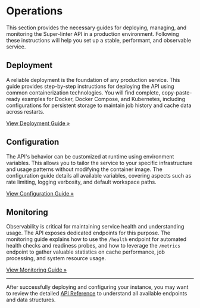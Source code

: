 # Operations

This section provides the necessary guides for deploying, managing, and monitoring the Super-linter API in a production environment. Following these instructions will help you set up a stable, performant, and observable service.

## Deployment

A reliable deployment is the foundation of any production service. This guide provides step-by-step instructions for deploying the API using common containerization technologies. You will find complete, copy-paste-ready examples for Docker, Docker Compose, and Kubernetes, including configurations for persistent storage to maintain job history and cache data across restarts.

[View Deployment Guide &raquo;](./operations-deployment.md)

## Configuration

The API's behavior can be customized at runtime using environment variables. This allows you to tailor the service to your specific infrastructure and usage patterns without modifying the container image. The configuration guide details all available variables, covering aspects such as rate limiting, logging verbosity, and default workspace paths.

[View Configuration Guide &raquo;](./operations-configuration.md)

## Monitoring

Observability is critical for maintaining service health and understanding usage. The API exposes dedicated endpoints for this purpose. The monitoring guide explains how to use the `/health` endpoint for automated health checks and readiness probes, and how to leverage the `/metrics` endpoint to gather valuable statistics on cache performance, job processing, and system resource usage.

[View Monitoring Guide &raquo;](./operations-monitoring.md)

---

After successfully deploying and configuring your instance, you may want to review the detailed [API Reference](./api-reference.md) to understand all available endpoints and data structures.